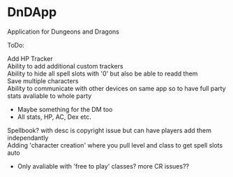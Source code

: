 # DnDApp
Application for Dungeons and Dragons

ToDo:

Add HP Tracker    
Ability to add additional custom trackers    
Ability to hide all spell slots with '0' but also be able to readd them     
Save multiple characters       
Ability to communicate with other devices on same app so to have full party stats avaliable to whole party      
 - Maybe something for the DM too         
 - All stats, HP, AC, Dex etc.

Spellbook? with desc is copyright issue but can have players add them independantly        
Adding 'character creation' where you pull level and class to get spell slots auto      

 - Only avaliable with 'free to play' classes? more CR issues??        

